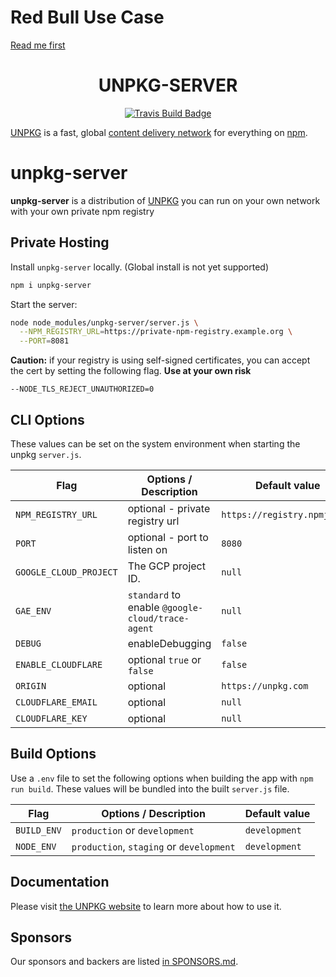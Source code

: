 # Red Bull Use Case
[Read me first](REDBULL.md)

<h1 align="center">UNPKG-SERVER</h1>

<p align="center">
  <a title="Travis Build" href="https://travis-ci.org/mjackson/unpkg">
    <img alt="Travis Build Badge" src="https://img.shields.io/travis/mjackson/unpkg/master.svg?style=flat-square" />
  </a>
</p>

[UNPKG](https://unpkg.com) is a fast, global [content delivery network](https://en.wikipedia.org/wiki/Content_delivery_network) for everything on [npm](https://www.npmjs.com/).

# unpkg-server

**unpkg-server** is a distribution of [UNPKG](https://unpkg.com) you can run on your own network with your own private npm registry

## Private Hosting

Install `unpkg-server` locally. (Global install is not yet supported)

```sh
npm i unpkg-server
```

Start the server:

```sh
node node_modules/unpkg-server/server.js \
  --NPM_REGISTRY_URL=https://private-npm-registry.example.org \
  --PORT=8081
```

**Caution:** if your registry is using self-signed certificates, you can accept the cert by setting the following flag.
**Use at your own risk**

`--NODE_TLS_REJECT_UNAUTHORIZED=0`

## CLI Options

These values can be set on the system environment when starting the unpkg `server.js`.

| Flag                   | Options / Description                            | Default value                |
| ---------------------- | ------------------------------------------------ | ---------------------------- |
| `NPM_REGISTRY_URL`     | optional - private registry url                  | `https://registry.npmjs.org` |
| `PORT`                 | optional - port to listen on                     | `8080`                       |
| `GOOGLE_CLOUD_PROJECT` | The GCP project ID.                              | `null`                       |
| `GAE_ENV`              | `standard` to enable `@google-cloud/trace-agent` | `null`                       |
| `DEBUG`                | enableDebugging                                  | `false`                      |
| `ENABLE_CLOUDFLARE`    | optional `true` or `false`                       | `false`                      |
| `ORIGIN`               | optional                                         | `https://unpkg.com`          |
| `CLOUDFLARE_EMAIL`     | optional                                         | `null`                       |
| `CLOUDFLARE_KEY`       | optional                                         | `null`                       |

## Build Options

Use a `.env` file to set the following options when building the app with `npm run build`. These values will be bundled into the built `server.js` file.

| Flag        | Options / Description                    | Default value |
| ----------- | ---------------------------------------- | ------------- |
| `BUILD_ENV` | `production` or `development`            | `development` |
| `NODE_ENV`  | `production`, `staging` or `development` | `development` |

## Documentation

Please visit [the UNPKG website](https://unpkg.com) to learn more about how to use it.

## Sponsors

Our sponsors and backers are listed [in SPONSORS.md](SPONSORS.md).

